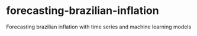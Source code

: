# forecasting-brazilian-inflation
Forecasting brazilian inflation with time series and machine learning models
